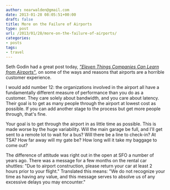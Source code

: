 ```yaml
---
author: nearwalden@gmail.com
date: 2013-01-28 08:05:51+00:00
draft: false
title: More on the Failure of Airports
type: post
url: /2013/01/28/more-on-the-failure-of-airports/
categories:
- posts
tags:
- travel
---
```


Seth Godin had a great post today, [_"Eleven Things Companies Can Learn from Airports"_](http://feedproxy.google.com/~r/typepad/sethsmainblog/~3/4DwTR6eZHRc/ten-things-organizations-can-learn-from-airports-.html), on some of the ways and reasons that airports are a horrible customer experience.





I would add number 12:  the organizations involved in the airport all have a fundamentally different measure of performance than you do as a customer.  They care solely about bandwidth, and you care about latency.  Their goal is to get as many people through the airport at lowest cost as possible.  If you can add another stage to the process but get more people through, that's fine.





Your goal is to get through the airport in as little time as possible.  This is made worse by the huge variability.  Will the main garage be full, and I'll get sent to a remote lot to wait for a bus?  Will there be a line to check-in?  At TSA?  How far away will my gate be?  How long will it take my baggage to come out?





The difference of attitude was right out in the open at SFO a number of years ago.  There was a message for a few months on the rental car shuttles: "Due to airport construction, please return your car at least 2 hours prior to your flight."  Translated this means:  "We do not recognize your time as having any value, and this message serves to absolve us of any excessive delays you may encounter."



